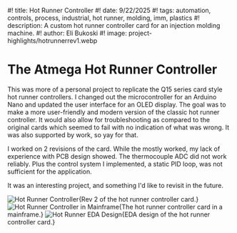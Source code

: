 #! title: Hot Runner Controller
#! date: 9/22/2025
#! tags: automation, controls, process, industrial, hot runner, molding, imm, plastics
#! description: A custom hot runner controller card for an injection molding machine.
#! author: Eli Bukoski
#! image: project-highlights/hotrunnerrev1.webp

# The Atmega Hot Runner Controller

This was more of a personal project to replicate the Q15 series card style hot runner controllers. I changed out the microcontroller for an Arduino Nano and updated the user interface for an OLED display. The goal was to make a more user-friendly and modern version of the classic hot runner controller. It would also allow for troubleshooting as compared to the original cards which seemed to fail with no indication of what was wrong. It was also supported by work, so yay for that.

I worked on 2 revisions of the card. While the mostly worked, my lack of experience with PCB design showed. The thermocouple ADC did not work reliably. Plus the control system I implemented, a static PID loop, was not sufficient for the application.

It was an interesting project, and something I'd like to revisit in the future.

![Hot Runner Controller](project-highlights/hotrunnerrev1.webp){Rev 2 of the hot runner controller card.}
![Hot Runner Controller in Mainframe](project-highlights/hotrunnerinframe.webp){The hot runner controller card in a mainframe.}
![Hot Runner EDA Design](project-highlights/hotrunnereda.webp){EDA design of the hot runner controller card.}
